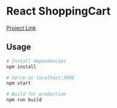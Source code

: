 # React ShoppingCart
[Project Link](https://react-shoppingcart-app.herokuapp.com/)

## Usage

```bash
# Install dependencies
npm install

# Serve on localhost:3000
npm start

# Build for production
npm run build
```
